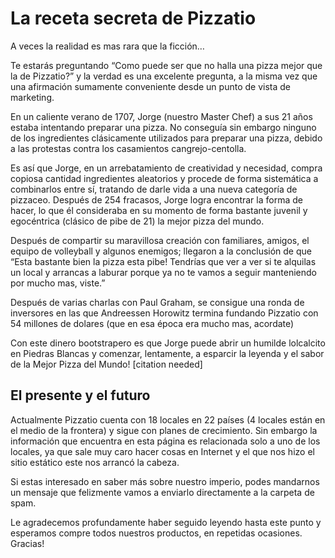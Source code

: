 # La receta secreta de Pizzatio
A veces la realidad es mas rara que la ficción…

Te estarás preguntando “Como puede ser que no halla una pizza mejor que la de Pizzatio?” y la verdad es una excelente pregunta, a la misma vez que una afirmación sumamente conveniente desde un punto de vista de marketing.

En un caliente verano de 1707, Jorge (nuestro Master Chef) a sus 21 años estaba intentando preparar una pizza. No conseguía sin embargo ninguno de los ingredientes clásicamente utilizados para preparar una pizza, debido a las protestas contra los casamientos cangrejo-centolla.

Es así que Jorge, en un arrebatamiento de creatividad y necesidad, compra copiosa cantidad ingredientes aleatorios y procede de forma sistemática a combinarlos entre sí, tratando de darle vida a una nueva categoría de pizzaceo. Después de 254 fracasos, Jorge logra encontrar la forma de hacer, lo que él consideraba en su momento de forma bastante juvenil y egocéntrica (clásico de pibe de 21) la mejor pizza del mundo.

Después de compartir su maravillosa creación con familiares, amigos, el equipo de volleyball y algunos enemigos; llegaron a la conclusión de que “Esta bastante bien la pizza esta pibe! Tendrías que ver a ver si te alquilas un local y arrancas a laburar porque ya no te vamos a seguir manteniendo por mucho mas, viste.”

Después de varias charlas con Paul Graham, se consigue una ronda de inversores en las que Andreessen Horowitz termina fundando Pizzatio con 54 millones de dolares (que en esa época era mucho mas, acordate)

Con este dinero bootstrapero es que Jorge puede abrir un humilde lolcalcito en Piedras Blancas y comenzar, lentamente, a esparcir la leyenda y el sabor de la Mejor Pizza del Mundo! [citation needed]

## El presente y el futuro

Actualmente Pizzatio cuenta con 18 locales en 22 países (4 locales están en el medio de la frontera) y sigue con planes de crecimiento. Sin embargo la información que encuentra en esta página es relacionada solo a uno de los locales, ya que sale muy caro hacer cosas en Internet y el que nos hizo el sitio estático este nos arrancó la cabeza.

Si estas interesado en saber más sobre nuestro imperio, podes mandarnos un mensaje que felizmente vamos a enviarlo directamente a la carpeta de spam.

Le agradecemos profundamente haber seguido leyendo hasta este punto y esperamos compre todos nuestros productos, en repetidas ocasiones. Gracias!
